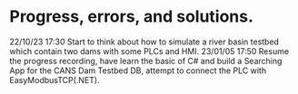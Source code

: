 # Progress, errors, and solutions.
22/10/23 17:30 Start to think about how to simulate a river basin testbed which contain two dams with some PLCs and HMI.
23/01/05 17:50 Resume the progress recording, have learn the basic of C# and build a Searching App for the CANS Dam Testbed DB, attempt to connect the PLC with EasyModbusTCP(.NET).
